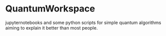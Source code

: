 # QuantumWorkspace

jupyternotebooks and some python scripts for simple quantum algorithms aiming to explain it better than most people.
